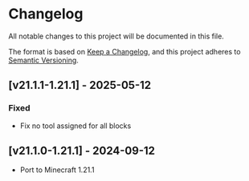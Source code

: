 # Changelog
All notable changes to this project will be documented in this file.

The format is based on [Keep a Changelog](https://keepachangelog.com/en/1.0.0/),
and this project adheres to [Semantic Versioning](https://semver.org/spec/v2.0.0.html).

## [v21.1.1-1.21.1] - 2025-05-12
### Fixed
- Fix no tool assigned for all blocks

## [v21.1.0-1.21.1] - 2024-09-12
- Port to Minecraft 1.21.1
